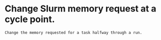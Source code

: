 # Change Slurm memory request at a cycle point.
    Change the memory requested for a task halfway through a run.
  
